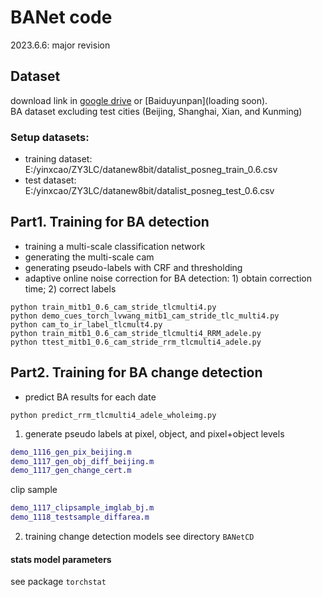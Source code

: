 # BANet code
2023.6.6: major revision

## Dataset
download link in [google drive](https://drive.google.com/drive/folders/1oxTBi8_tWT0EcflZWH71ECRY_K7WMhfo?usp=share_link) or [Baiduyunpan](loading soon).    
BA dataset excluding test cities (Beijing, Shanghai, Xian, and Kunming)
### Setup datasets:
* training dataset: E:/yinxcao/ZY3LC/datanew8bit/datalist_posneg_train_0.6.csv
* test dataset: E:/yinxcao/ZY3LC/datanew8bit/datalist_posneg_test_0.6.csv

## Part1. Training for BA detection
- training a multi-scale classification network
- generating the multi-scale cam
- generating pseudo-labels with CRF and thresholding
- adaptive online noise correction for BA detection: 1) obtain correction time; 2) correct labels 
```commandline
python train_mitb1_0.6_cam_stride_tlcmulti4.py
python demo_cues_torch_lvwang_mitb1_cam_stride_tlc_multi4.py
python cam_to_ir_label_tlcmult4.py
python train_mitb1_0.6_cam_stride_tlcmulti4_RRM_adele.py
python ttest_mitb1_0.6_cam_stride_rrm_tlcmulti4_adele.py
```

## Part2. Training for BA change detection
- predict BA results for each date
```commandline
python predict_rrm_tlcmulti4_adele_wholeimg.py
```
1. generate pseudo labels at pixel, object, and pixel+object levels
```matlab
demo_1116_gen_pix_beijing.m
demo_1117_gen_obj_diff_beijing.m
demo_1117_gen_change_cert.m
```
clip sample
```matlab
demo_1117_clipsample_imglab_bj.m
demo_1118_testsample_diffarea.m
```
2. training change detection models
see directory `BANetCD`


#### stats model parameters
see package `torchstat`
